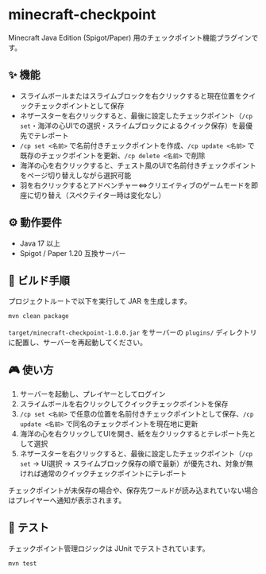 # minecraft-checkpoint

Minecraft Java Edition (Spigot/Paper) 用のチェックポイント機能プラグインです。

## ✨ 機能

- スライムボールまたはスライムブロックを右クリックすると現在位置をクイックチェックポイントとして保存
- ネザースターを右クリックすると、最後に設定したチェックポイント（`/cp set`・海洋の心UIでの選択・スライムブロックによるクイック保存）を最優先でテレポート
- `/cp set <名前>` で名前付きチェックポイントを作成、`/cp update <名前>` で既存のチェックポイントを更新、`/cp delete <名前>` で削除
- 海洋の心を右クリックすると、チェスト風のUIで名前付きチェックポイントをページ切り替えしながら選択可能
- 羽を右クリックするとアドベンチャー⇔クリエイティブのゲームモードを即座に切り替え（スペクテイター時は変化なし）

## ⚙️ 動作要件

- Java 17 以上
- Spigot / Paper 1.20 互換サーバー

## 🔧 ビルド手順

プロジェクトルートで以下を実行して JAR を生成します。

```bash
mvn clean package
```

`target/minecraft-checkpoint-1.0.0.jar` をサーバーの `plugins/` ディレクトリに配置し、サーバーを再起動してください。

## 🎮 使い方

1. サーバーを起動し、プレイヤーとしてログイン
2. スライムボールを右クリックしてクイックチェックポイントを保存
3. `/cp set <名前>` で任意の位置を名前付きチェックポイントとして保存、`/cp update <名前>` で同名のチェックポイントを現在地に更新
4. 海洋の心を右クリックしてUIを開き、紙を左クリックするとテレポート先として選択
5. ネザースターを右クリックすると、最後に設定したチェックポイント（`/cp set` → UI選択 → スライムブロック保存の順で最新）が優先され、対象が無ければ通常のクイックチェックポイントにテレポート

チェックポイントが未保存の場合や、保存先ワールドが読み込まれていない場合はプレイヤーへ通知が表示されます。

## 🧪 テスト

チェックポイント管理ロジックは JUnit でテストされています。

```bash
mvn test
```
